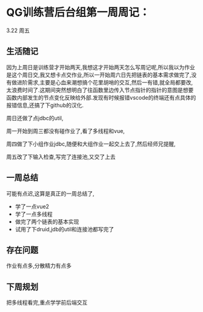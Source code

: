 # QG训练营后台组第一周周记：

3.22 周五

## 生活随记

因为上周日是训练营才开始两天,我想这才开始两天怎么写周记呢,所以我以为作业是这个周日交,我又想卡点交作业,所以一开始周六日先把链表的基本需求做完了,没有做进阶需求,主要是心血来潮想搞个花里胡哨的交互,然后一有错,就全局都要改,太浪费时间了.这期间突然想明白了往函数里边传入节点指针的指针的意图是想要函数内部发生的节点变化反映给外部.发现有时候报错vscode的终端还有点具体的报错信息,还搞了下github的汉化.

周日还做了点jdbc的util,

周一开始到周三都没有碰作业了,看了多线程和vue,

周四做了下小组作业jdbc,随便和大组作业一起交上去了,然后经师兄提醒,

周五改了下输入检查,写完了连接池,又交了上去

## 一周总结

可能有点迟,这算是真正的一周总结了,

- 学了一点vue2
- 学了一点多线程
- 做完了两个链表的基本实现
- 试用了下druid,jdb的util和连接池都写完了

## 存在问题

作业有点多,分散精力有点多

## 下周规划

把多线程看完,重点学学前后端交互
